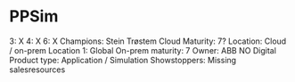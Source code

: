 # PPSim

3: X
 4: X
 6: X
Champions: Stein Trøstem
Cloud Maturity: 7?
Location: Cloud / on-prem
Location 1: Global
On-prem maturity: 7
Owner: ABB NO Digital
Product type: Application / Simulation
Showstoppers: Missing salesresources